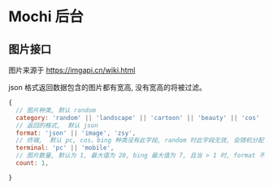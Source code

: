 # Mochi 后台

## 图片接口

图片来源于 https://imgapi.cn/wiki.html

json 格式返回数据包含的图片都有宽高, 没有宽高的将被过滤。

```js
{
  // 图片种类, 默认 random
  category: 'random' || 'landscape' || 'cartoon' || 'beauty' || 'cos' || 'bing',
  // 返回的格式,  默认 json
  format: 'json' || 'image', 'zsy',
  // 终端,  默认 pc, cos、bing 种类没有此字段, random 时此字段无效, 会随机分配
  terminal: 'pc' || 'mobile',
  // 图片数量, 默认为 1, 最大值为 20, bing 最大值为 7, 且当 > 1 时, format 不能为 image,
  count: 1,

}
```
